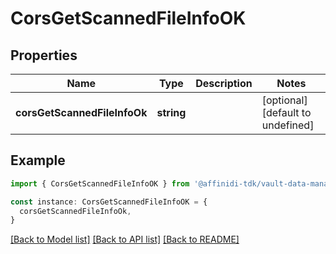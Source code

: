 # CorsGetScannedFileInfoOK

## Properties

| Name                         | Type       | Description | Notes                             |
| ---------------------------- | ---------- | ----------- | --------------------------------- |
| **corsGetScannedFileInfoOk** | **string** |             | [optional] [default to undefined] |

## Example

```typescript
import { CorsGetScannedFileInfoOK } from '@affinidi-tdk/vault-data-manager-client'

const instance: CorsGetScannedFileInfoOK = {
  corsGetScannedFileInfoOk,
}
```

[[Back to Model list]](../README.md#documentation-for-models) [[Back to API list]](../README.md#documentation-for-api-endpoints) [[Back to README]](../README.md)
